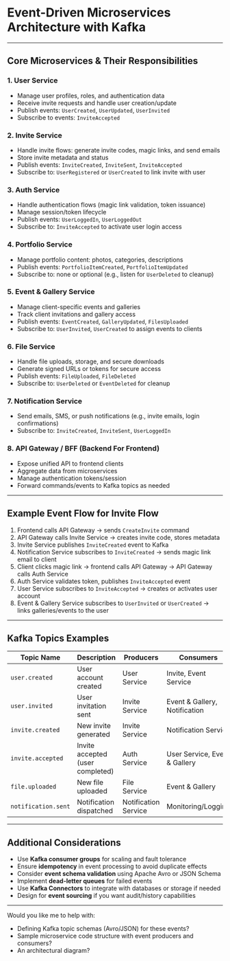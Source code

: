 # Event-Driven Microservices Architecture with Kafka

---

## Core Microservices & Their Responsibilities

### 1. User Service  
- Manage user profiles, roles, and authentication data  
- Receive invite requests and handle user creation/update  
- Publish events: `UserCreated`, `UserUpdated`, `UserInvited`  
- Subscribe to events: `InviteAccepted`

### 2. Invite Service  
- Handle invite flows: generate invite codes, magic links, and send emails  
- Store invite metadata and status  
- Publish events: `InviteCreated`, `InviteSent`, `InviteAccepted`  
- Subscribe to: `UserRegistered` or `UserCreated` to link invite with user  

### 3. Auth Service  
- Handle authentication flows (magic link validation, token issuance)  
- Manage session/token lifecycle  
- Publish events: `UserLoggedIn`, `UserLoggedOut`  
- Subscribe to: `InviteAccepted` to activate user login access  

### 4. Portfolio Service  
- Manage portfolio content: photos, categories, descriptions  
- Publish events: `PortfolioItemCreated`, `PortfolioItemUpdated`  
- Subscribe to: none or optional (e.g., listen for `UserDeleted` to cleanup)

### 5. Event & Gallery Service  
- Manage client-specific events and galleries  
- Track client invitations and gallery access  
- Publish events: `EventCreated`, `GalleryUpdated`, `FilesUploaded`  
- Subscribe to: `UserInvited`, `UserCreated` to assign events to clients  

### 6. File Service  
- Handle file uploads, storage, and secure downloads  
- Generate signed URLs or tokens for secure access  
- Publish events: `FileUploaded`, `FileDeleted`  
- Subscribe to: `UserDeleted` or `EventDeleted` for cleanup  

### 7. Notification Service  
- Send emails, SMS, or push notifications (e.g., invite emails, login confirmations)  
- Subscribe to: `InviteCreated`, `InviteSent`, `UserLoggedIn`  

### 8. API Gateway / BFF (Backend For Frontend)  
- Expose unified API to frontend clients  
- Aggregate data from microservices  
- Manage authentication tokens/session  
- Forward commands/events to Kafka topics as needed  

---

## Example Event Flow for Invite Flow

1. Frontend calls API Gateway → sends `CreateInvite` command  
2. API Gateway calls Invite Service → creates invite code, stores metadata  
3. Invite Service publishes `InviteCreated` event to Kafka  
4. Notification Service subscribes to `InviteCreated` → sends magic link email to client  
5. Client clicks magic link → frontend calls API Gateway → API Gateway calls Auth Service  
6. Auth Service validates token, publishes `InviteAccepted` event  
7. User Service subscribes to `InviteAccepted` → creates or activates user account  
8. Event & Gallery Service subscribes to `UserInvited` or `UserCreated` → links galleries/events to the user  

---

## Kafka Topics Examples

| Topic Name         | Description                          | Producers                 | Consumers                        |
|--------------------|------------------------------------|---------------------------|---------------------------------|
| `user.created`       | User account created               | User Service              | Invite, Event Service            |
| `user.invited`       | User invitation sent               | Invite Service            | Event & Gallery, Notification   |
| `invite.created`     | New invite generated               | Invite Service            | Notification Service            |
| `invite.accepted`    | Invite accepted (user completed)  | Auth Service              | User Service, Event & Gallery   |
| `file.uploaded`      | New file uploaded                  | File Service              | Event & Gallery                 |
| `notification.sent`  | Notification dispatched            | Notification Service      | Monitoring/Logging              |

---

## Additional Considerations

- Use **Kafka consumer groups** for scaling and fault tolerance  
- Ensure **idempotency** in event processing to avoid duplicate effects  
- Consider **event schema validation** using Apache Avro or JSON Schema  
- Implement **dead-letter queues** for failed events  
- Use **Kafka Connectors** to integrate with databases or storage if needed  
- Design for **event sourcing** if you want audit/history capabilities

---

Would you like me to help with:  
- Defining Kafka topic schemas (Avro/JSON) for these events?  
- Sample microservice code structure with event producers and consumers?  
- An architectural diagram?  
